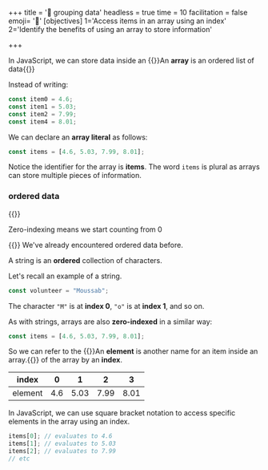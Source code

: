 +++
title = '📜 grouping data'
headless = true
time = 10
facilitation = false
emoji= '🧩'
[objectives]
    1='Access items in an array using an index'
    2='Identify the benefits of using an array to store information'

+++

In JavaScript, we can store data inside an {{<tooltip title="array">}}An **array** is an ordered list of data{{</tooltip>}}

Instead of writing:

```js
const item0 = 4.6;
const item1 = 5.03;
const item2 = 7.99;
const item4 = 8.01;
```

We can declare an **array literal** as follows:

```js
const items = [4.6, 5.03, 7.99, 8.01];
```

Notice the identifier for the array is **items**. The word `items` is plural as arrays can store multiple pieces of information.

### ordered data

{{<note type="tip" title="Recall">}}

Zero-indexing means we start counting from 0

{{</note>}}
We've already encountered ordered data before.

A string is an **ordered** collection of characters.

Let's recall an example of a string.

```js
const volunteer = "Moussab";
```

The character `"M"` is at **index 0**, `"o"` is at **index 1**, and so on.

As with strings, arrays are also **zero-indexed** in a similar way:

```js
const items = [4.6, 5.03, 7.99, 8.01];
```

So we can refer to the {{<tooltip title="element">}}An **element** is another name for an item inside an array.{{</tooltip>}} of the array by an **index**.

|  index  |  0  |  1   | 2    | 3    |
| :-----: | :-: | :--: | ---- | ---- |
| element | 4.6 | 5.03 | 7.99 | 8.01 |

In JavaScript, we can use square bracket notation to access specific elements in the array using an index.

```js
items[0]; // evaluates to 4.6
items[1]; // evaluates to 5.03
items[2]; // evaluates to 7.99
// etc
```
